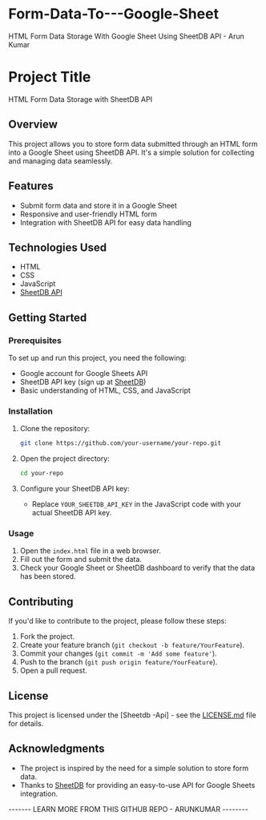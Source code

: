 # Form-Data-To---Google-Sheet
HTML Form Data Storage With Google Sheet  Using SheetDB API - Arun Kumar


# Project Title

HTML Form Data Storage with SheetDB API

## Overview

This project allows you to store form data submitted through an HTML form into a Google Sheet using SheetDB API. It's a simple solution for collecting and managing data seamlessly.

## Features

- Submit form data and store it in a Google Sheet
- Responsive and user-friendly HTML form
- Integration with SheetDB API for easy data handling

## Technologies Used

- HTML
- CSS
- JavaScript
- [SheetDB API](https://sheetdb.api)

## Getting Started

### Prerequisites

To set up and run this project, you need the following:

- Google account for Google Sheets API
- SheetDB API key (sign up at [SheetDB](https://sheetdb.api/apps))
- Basic understanding of HTML, CSS, and JavaScript

### Installation

1. Clone the repository:

   ```bash
   git clone https://github.com/your-username/your-repo.git
   ```

2. Open the project directory:

   ```bash
   cd your-repo
   ```

3. Configure your SheetDB API key:
   - Replace `YOUR_SHEETDB_API_KEY` in the JavaScript code with your actual SheetDB API key.

### Usage

1. Open the `index.html` file in a web browser.
2. Fill out the form and submit the data.
3. Check your Google Sheet or SheetDB dashboard to verify that the data has been stored.

## Contributing

If you'd like to contribute to the project, please follow these steps:

1. Fork the project.
2. Create your feature branch (`git checkout -b feature/YourFeature`).
3. Commit your changes (`git commit -m 'Add some feature'`).
4. Push to the branch (`git push origin feature/YourFeature`).
5. Open a pull request.

## License

This project is licensed under the [Sheetdb -Api] - see the [LICENSE.md](https://sheetdb.io/app) file for details.

## Acknowledgments

- The project is inspired by the need for a simple solution to store form data.
- Thanks to [SheetDB](https://sheetdb.api/) for providing an easy-to-use API for Google Sheets integration.

------- LEARN MORE FROM THIS GITHUB REPO - ARUNKUMAR --------
